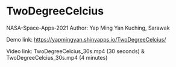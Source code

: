 # TwoDegreeCelcius
NASA-Space-Apps-2021
Author: Yap Ming Yan 
Kuching, Sarawak

Demo link: https://yapmingyan.shinyapps.io/TwoDegreeCelcius/

Video link:  TwoDegreeCelcius_30s.mp4 (30 seconds) & TwoDegreeCelcius_30s.mp4 (4 minutes)
